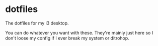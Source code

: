 # dotfiles
The dotfiles for my i3 desktop.

You can do whatever you want with these. They're mainly just here so I don't loose my config if I ever break my system or ditrohop.
